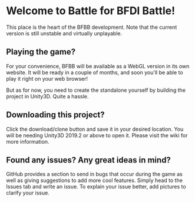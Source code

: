 # Welcome to Battle for BFDI Battle!
This place is the heart of the BFBB development. Note that the current version is still unstable and virtually unplayable.

## Playing the game?
For your convenience, BFBB will be available as a WebGL version in its own website. It will be ready in a couple of months, and soon you'll be able to play it right on your web browser!

But as for now, you need to create the standalone yourself by building the project in Unity3D. Quite a hassle.
 
## Downloading this project?
Click the download/clone button and save it in your desired location. You will be needing Unity3D 2019.2 or above to open it. Please visit the wiki for more information.

## Found any issues? Any great ideas in mind?
GitHub provides a section to send in bugs that occur during the game as well as giving suggestions to add more cool features. Simply head to the Issues tab and write an issue. To explain your issue better, add pictures to clarify your issue.
